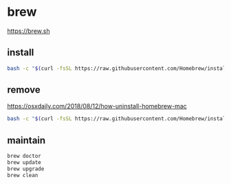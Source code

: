 # brew

<https://brew.sh>

## install

```bash
bash -c "$(curl -fsSL https://raw.githubusercontent.com/Homebrew/install/HEAD/install.sh)"
```

## remove

<https://osxdaily.com/2018/08/12/how-uninstall-homebrew-mac>

```bash
bash -c "$(curl -fsSL https://raw.githubusercontent.com/Homebrew/install/master/uninstall.sh)"
```

## maintain

```bash
brew doctor
brew update
brew upgrade
brew clean
```
